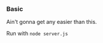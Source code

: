 <h3>Basic</h3>
<p>Ain't gonna get any easier than this.</p>
<p>Run with <code>node server.js</code></p>
